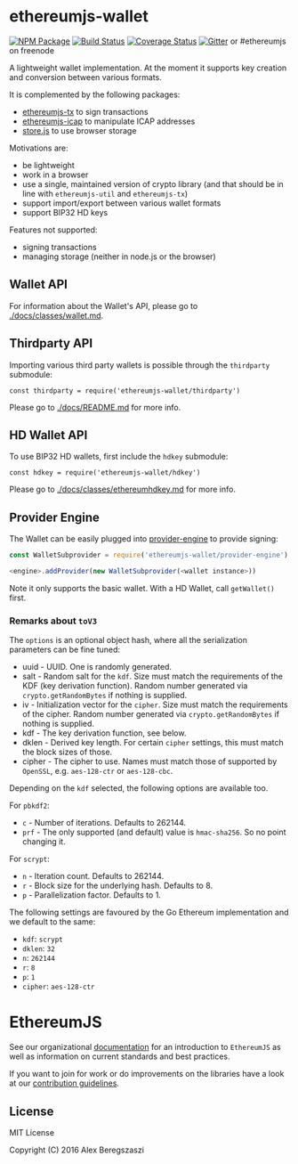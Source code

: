 # ethereumjs-wallet

[![NPM Package](https://img.shields.io/npm/v/ethereumjs-wallet.svg?style=flat-square)](https://www.npmjs.org/package/ethereumjs-wallet)
[![Build Status](https://travis-ci.org/ethereumjs/ethereumjs-wallet.svg?branch=master)](https://travis-ci.org/ethereumjs/ethereumjs-wallet)
[![Coverage Status](https://img.shields.io/coveralls/ethereumjs/ethereumjs-wallet.svg?style=flat-square)](https://coveralls.io/r/ethereumjs/ethereumjs-wallet)
[![Gitter](https://img.shields.io/gitter/room/ethereum/ethereumjs-lib.svg?style=flat-square)](https://gitter.im/ethereum/ethereumjs-lib) or #ethereumjs on freenode

A lightweight wallet implementation. At the moment it supports key creation and conversion between various formats.

It is complemented by the following packages:

- [ethereumjs-tx](https://github.com/ethereumjs/ethereumjs-tx) to sign transactions
- [ethereumjs-icap](https://github.com/ethereumjs/ethereumjs-icap) to manipulate ICAP addresses
- [store.js](https://github.com/marcuswestin/store.js) to use browser storage

Motivations are:

- be lightweight
- work in a browser
- use a single, maintained version of crypto library (and that should be in line with `ethereumjs-util` and `ethereumjs-tx`)
- support import/export between various wallet formats
- support BIP32 HD keys

Features not supported:

- signing transactions
- managing storage (neither in node.js or the browser)

## Wallet API

For information about the Wallet's API, please go to [./docs/classes/wallet.md](./docs/classes/wallet.md).

## Thirdparty API

Importing various third party wallets is possible through the `thirdparty` submodule:

`const thirdparty = require('ethereumjs-wallet/thirdparty')`

Please go to [./docs/README.md](./docs/README.md) for more info.

## HD Wallet API

To use BIP32 HD wallets, first include the `hdkey` submodule:

`const hdkey = require('ethereumjs-wallet/hdkey')`

Please go to [./docs/classes/ethereumhdkey.md](./docs/classes/ethereumhdkey.md) for more info.

## Provider Engine

The Wallet can be easily plugged into [provider-engine](https://github.com/metamask/provider-engine) to provide signing:

```js
const WalletSubprovider = require('ethereumjs-wallet/provider-engine')

<engine>.addProvider(new WalletSubprovider(<wallet instance>))
```

Note it only supports the basic wallet. With a HD Wallet, call `getWallet()` first.

### Remarks about `toV3`

The `options` is an optional object hash, where all the serialization parameters can be fine tuned:

- uuid - UUID. One is randomly generated.
- salt - Random salt for the `kdf`. Size must match the requirements of the KDF (key derivation function). Random number generated via `crypto.getRandomBytes` if nothing is supplied.
- iv - Initialization vector for the `cipher`. Size must match the requirements of the cipher. Random number generated via `crypto.getRandomBytes` if nothing is supplied.
- kdf - The key derivation function, see below.
- dklen - Derived key length. For certain `cipher` settings, this must match the block sizes of those.
- cipher - The cipher to use. Names must match those of supported by `OpenSSL`, e.g. `aes-128-ctr` or `aes-128-cbc`.

Depending on the `kdf` selected, the following options are available too.

For `pbkdf2`:

- `c` - Number of iterations. Defaults to 262144.
- `prf` - The only supported (and default) value is `hmac-sha256`. So no point changing it.

For `scrypt`:

- `n` - Iteration count. Defaults to 262144.
- `r` - Block size for the underlying hash. Defaults to 8.
- `p` - Parallelization factor. Defaults to 1.

The following settings are favoured by the Go Ethereum implementation and we default to the same:

- `kdf`: `scrypt`
- `dklen`: `32`
- `n`: `262144`
- `r`: `8`
- `p`: `1`
- `cipher`: `aes-128-ctr`

# EthereumJS

See our organizational [documentation](https://ethereumjs.readthedocs.io) for an introduction to `EthereumJS` as well as information on current standards and best practices.

If you want to join for work or do improvements on the libraries have a look at our [contribution guidelines](https://ethereumjs.readthedocs.io/en/latest/contributing.html).

## License

MIT License

Copyright (C) 2016 Alex Beregszaszi
